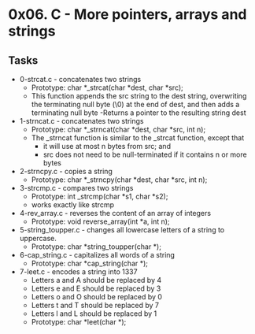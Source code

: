 # 0x06. C - More pointers, arrays and strings
## Tasks
- 0-strcat.c -  concatenates two strings
	- Prototype: char *_strcat(char *dest, char *src);
	- This function appends the src string to the dest string, overwriting the terminating null byte (\0) at the end of dest, and then adds a terminating null byte
	-Returns a pointer to the resulting string dest
- 1-strncat.c - concatenates two strings
	- Prototype: char *_strncat(char *dest, char *src, int n);
	- The _strncat function is similar to the _strcat function, except that
		- it will use at most n bytes from src; and
		- src does not need to be null-terminated if it contains n or more bytes
- 2-strncpy.c -  copies a string
	- Prototype: char *_strncpy(char *dest, char *src, int n);
- 3-strcmp.c - compares two strings
	- Prototype: int _strcmp(char *s1, char *s2);
	- works exactly like strcmp
- 4-rev_array.c - reverses the content of an array of integers
	- Prototype: void reverse_array(int *a, int n);
- 5-string_toupper.c - changes all lowercase letters of a string to uppercase.
	- Prototype: char *string_toupper(char *);
- 6-cap_string.c - capitalizes all words of a string
	- Prototype: char *cap_string(char *);
-  7-leet.c - encodes a string into 1337
	- Letters a and A should be replaced by 4
	- Letters e and E should be replaced by 3
	- Letters o and O should be replaced by 0
	- Letters t and T should be replaced by 7
	- Letters l and L should be replaced by 1
	- Prototype: char *leet(char *);
